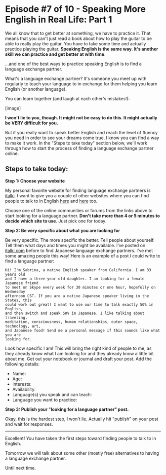 # Episode #7 of 10 - Speaking More English in Real Life: Part 1

We all know that to get better at something, we have to practice it. That means that you can't just read a book about how to play the guitar to be able to really play the guitar. You have to take some time and actually practice playing the guitar. **Speaking English is the same way. It's another skill we can practice and get better at with time**.

...and one of the best ways to practice speaking English is to find a language exchange partner.

What's a language exchange partner? It's someone you meet up with regularly to teach your language to in exchange for them helping you learn English (or another language).

You can learn together (and laugh at each other's mistakes!):

[image]

**I won't lie to you, though. It might not be easy to do this. It might actually be VERY difficult for you.**

But if you really want to speak better English and reach the level of fluency you need in order to see your dreams come true, I know you can find a way to make it work. In the "Steps to take today" section below, we'll work through how to start the process of finding a language exchange partner online.

## Steps to take today:

**Step 1: Choose your website**

My personal favorite website for finding language exchange partners is [italki](https://www.italki.com/home). I want to give you a couple of other websites where you can find people to talk to in English [here](http://www.fluentu.com/blog/skype-language-exchange/) and [here](https://www.myenglishteacher.eu/blog/your-top-10-language-exchange-websites-for-speaking-english-fluently/) too.

Choose one of the online communities or forums from the links above to start looking for a language partner. **Don't take more than 4 or 5 minutes to decide which site to use**. Just pick one for today.

**Step 2: Be very specific about what you are looking for**

Be very specific. The more specific the better. Tell people about yourself. Tell them what days and times you might be available. I've posted on [italki.com](https://www.italki.com/home) before to find Japanese language exchange partners. I've met some amazing people this way! Here is an example of a post I could write to find a language partner:

	Hi! I'm Sabrina, a native English speaker from California. I am 33 years old
	and I have a three-year-old daughter. I am looking for a female Japanese friend
	to meet on Skype every week for 30 minutes or one hour, hopefully on Wednesday
	afternoon CST. If you are a native Japanese speaker living in the States, this
	could work out great! I want to use our time to talk exactly 50% in English,
	and then switch and speak 50% in Japanese. I like talking about traveling,
	meditation, consciousness, human relationships, outer space, technology, art,
	and Japanese food! Send me a personal message if this sounds like what you are
	looking for.

Look how specific I am! This will bring the right kind of people to me, as they already know what I am looking for and they already know a little bit about me. Get out your notebook or journal and draft your post. Add the following details:

- Name:
- Age:
- Interests:
- Availability:
- Language(s) you speak and can teach:
- Language you want to practice:

**Step 3: Publish your "looking for a language partner" post.**

Okay, this is the hardest step, I won't lie. Actually hit "publish" on your post and wait for responses.

---

Excellent! You have taken the first steps toward finding people to talk to in English.

Tomorrow we will talk about some other (mostly free) alternatives to having a language exchange partner.

Until next time.
